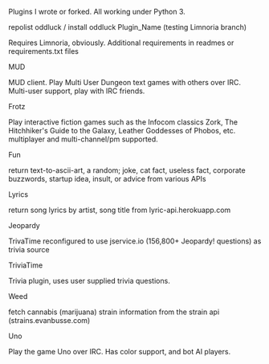 Plugins I wrote or forked. All working under Python 3. 

repolist oddluck / install oddluck Plugin_Name (testing Limnoria branch)

Requires Limnoria, obviously. Additional requirements in readmes or requirements.txt files

MUD

MUD client. Play Multi User Dungeon text games with others over IRC. Multi-user support, play with IRC friends.

Frotz

Play interactive fiction games such as the Infocom classics Zork, The Hitchhiker's Guide to the Galaxy, Leather Goddesses of Phobos, etc. multiplayer and multi-channel/pm supported.

Fun

return text-to-ascii-art, a random; joke, cat fact, useless fact, corporate buzzwords, startup idea, insult, or advice from various APIs


Lyrics

return song lyrics by artist, song title from lyric-api.herokuapp.com


Jeopardy

TrivaTime reconfigured to use jservice.io (156,800+ Jeopardy! questions) as trivia source


TriviaTime

Trivia plugin, uses user supplied trivia questions.


Weed

fetch cannabis (marijuana) strain information from the strain api (strains.evanbusse.com)


Uno

Play the game Uno over IRC. Has color support, and bot AI players.
